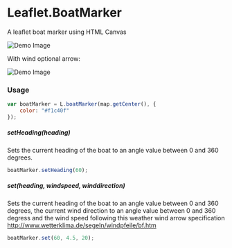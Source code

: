 Leaflet.BoatMarker
==================

A leaflet boat marker using HTML Canvas

![Demo Image](http://i.imgur.com/H4q765r.png)

With wind optional arrow:

![Demo Image](http://i.imgur.com/KYZaG8C.png)

### Usage

```javascript
var boatMarker = L.boatMarker(map.getCenter(), {
  	color: "#f1c40f"
});
```

##### setHeading(heading)

Sets the current heading of the boat to an angle value between 0 and 360 degrees.

```javascript
boatMarker.setHeading(60);
```

##### set(heading, windspeed, winddirection)

Sets the current heading of the boat to an angle value between 0 and 360 degrees,
the current wind direction to an angle value between 0 and 360 degress and the wind
speed following this weather wind arrow specification http://www.wetterklima.de/segeln/windpfeile/bf.htm

```javascript
boatMarker.set(60, 4.5, 20);
```
